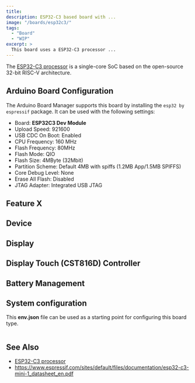 ```yaml
---
title:
description: ESP32-C3 based board with ...
image: "/boards/esp32c3/"
tags:
  - "Board"
  - "WIP"
excerpt: >
  This board uses a ESP32-C3 processor ...
---
```


The [ESP32-C3 processor](index.md) is a single-core SoC based on the open-source 32-bit RISC-V
architecture.


## Arduino Board Configuration

The Arduino Board Manager supports this board by installing the `esp32 by espressif` package.
It can be used with the following settings:

* Board: **ESP32C3 Dev Module**
* Upload Speed: 921600
* USB CDC On Boot: Enabled
* CPU Frequency: 160 MHz
* Flash Frequency: 80MHz
* Flash Mode: QIO
* Flash Size: 4MByte (32Mbit)
* Partition Scheme: Default 4MB with spiffs (1.2MB App/1.5MB SPIFFS)
* Core Debug Level: None
* Erase All Flash: Disabled
* JTAG Adapter: Integrated USB JTAG


## Feature X

## Device

## Display

## Display Touch (CST816D) Controller

## Battery Management

## System configuration

This **env.json** file can be used as a starting point for configuring this board type.

```json
```

## See Also

* [ESP32-C3 processor](index.md)
* <https://www.espressif.com/sites/default/files/documentation/esp32-c3-mini-1_datasheet_en.pdf>
